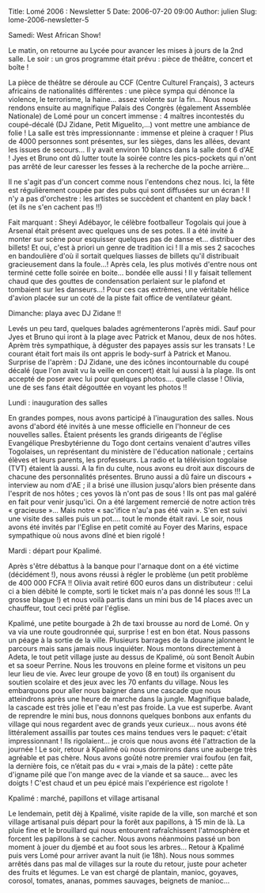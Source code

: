 Title: Lomé 2006 : Newsletter 5
Date: 2006-07-20 09:00
Author: julien
Slug: lome-2006-newsletter-5

Samedi: West African Show!

</p>
Le matin, on retourne au Lycée pour avancer les mises à jours de la 2nd
salle. Le soir : un gros programme était prévu : pièce de théâtre,
concert et boîte !

</p>
La pièce de théâtre se déroule au CCF (Centre Culturel Français), 3
acteurs africains de nationalités différentes : une pièce sympa qui
dénonce la violence, le terrorisme, la haine... assez violente sur la
fin... Nous nous rendons ensuite au magnifique Palais des Congrès
(également Assemblée Nationale) de Lomé pour un concert immense : 4
maîtres incontestés du coupé-décalé (DJ Zidane, Petit Miguelito,...)
vont mettre une ambiance de folie ! La salle est très impressionnante :
immense et pleine à craquer ! Plus de 4000 personnes sont présentes, sur
les sièges, dans les allées, devant les issues de secours... Il y avait
environ 10 blancs dans la salle dont 6 d'AE ! Jyes et Bruno ont dû
lutter toute la soirée contre les pics-pockets qui n'ont pas arrêté de
leur caresser les fesses à la recherche de la poche arrière...

</p>
Il ne s'agit pas d'un concert comme nous l'entendons chez nous. Ici, la
fête est régulièrement coupée par des pubs qui sont diffusées sur un
écran ! Il n'y a pas d'orchestre : les artistes se succèdent et chantent
en play back ! (et ils ne s'en cachent pas !!)

</p>
Fait marquant : Sheyi Adébayor, le célèbre footballeur Togolais qui joue
à Arsenal était présent avec quelques uns de ses potes. Il a été invité
à monter sur scène pour esquisser quelques pas de danse et... distribuer
des billets! Et oui, c'est à priori un genre de tradition ici ! Il a mis
ses 2 sacoches en bandoulière d'où il sortait quelques liasses de
billets qu'il distribuait gracieusement dans la foule...! Après cela,
les plus motivés d'entre nous ont terminé cette folle soirée en boite...
bondée elle aussi ! Il y faisait tellement chaud que des gouttes de
condensation perlaient sur le plafond et tombaient sur les danseurs...!
Pour ces cas extrêmes, une véritable hélice d'avion placée sur un coté
de la piste fait office de ventilateur géant.

</p>
Dimanche: playa avec DJ Zidane !!

</p>
Levés un peu tard, quelques balades agrémenterons l'après midi. Sauf
pour Jyes et Bruno qui iront à la plage avec Patrick et Manou, deux de
nos hôtes. Aprèm très sympathique, à déguster des papayes assis sur les
transats ! Le courant était fort mais ils ont appris le body-surf à
Patrick et Manou. Surprise de l'aprèm : DJ Zidane, une des icônes
incontournable du coupé décalé (que l'on avait vu la veille en concert)
était lui aussi à la plage. Ils ont accepté de poser avec lui pour
quelques photos.... quelle classe ! Olivia, une de ses fans était
dégouttée en voyant les photos !!

</p>
Lundi : inauguration des salles

</p>
En grandes pompes, nous avons participé à l'inauguration des salles.
Nous avons d'abord été invités à une messe officielle en l'honneur de
ces nouvelles salles. Étaient présents les grands dirigeants de l'église
Evangélique Presbytérienne du Togo dont certains venaient d'autres
villes Togolaises, un représentant du ministère de l'éducation nationale
; certains élèves et leurs parents, les professeurs. La radio et la
télévision togolaise (TVT) étaient là aussi. A la fin du culte, nous
avons eu droit aux discours de chacune des personnalités présentes.
Bruno aussi a dû faire un discours + interview au nom d'AE ; il a brisé
une illusion jusqu'alors bien présente dans l'esprit de nos hôtes ; ces
yovos là n'ont pas de sous ! Ils ont pas mal galéré en fait pour venir
jusqu'ici. On a été largement remercié de notre action très « gracieuse
»... Mais notre « sac'ifice n'au'a pas été vain ». S'en est suivi une
visite des salles puis un pot.... tout le monde était ravi. Le soir,
nous avons été invités par l'Eglise en petit comité au Foyer des Marins,
espace sympathique où nous avons dîné et bien rigolé !

</p>
Mardi : départ pour Kpalimé.

</p>
Après s'être débattus à la banque pour l'arnaque dont on a été victime
(décidément !), nous avons réussi à régler le problème (un petit
problème de 400 000 FCFA !! Olivia avait retiré 600 euros dans un
distributeur : celui ci a bien débité le compte, sorti le ticket mais
n'a pas donné les sous !!! La grosse blague !) et nous voilà partis dans
un mini bus de 14 places avec un chauffeur, tout ceci prêté par
l'église.

</p>
Kpalimé, une petite bourgade à 2h de taxi brousse au nord de Lomé. On y
va via une route goudronnée qui, surprise ! est en bon état. Nous
passons un péage à la sortie de la ville. Plusieurs barrages de la
douane jalonnent le parcours mais sans jamais nous inquiéter. Nous
montons directement à Adeta, le tout petit village juste au dessus de
Kpalimé, où sont Benoît Aubin et sa soeur Perrine. Nous les trouvons en
pleine forme et visitons un peu leur lieu de vie. Avec leur groupe de
yovo (8 en tout) ils organisent du soutien scolaire et des jeux avec les
70 enfants du village. Nous les embarquons pour aller nous baigner dans
une cascade que nous atteindrons après une heure de marche dans la
jungle. Magnifique balade, la cascade est très jolie et l'eau n'est pas
froide. La vue est superbe. Avant de reprendre le mini bus, nous donnons
quelques bonbons aux enfants du village qui nous regardent avec de
grands yeux curieux... nous avons été littéralement assaillis par toutes
ces mains tendues vers le paquet: c'était impressionnant ! Ils
rigolaient... je crois que nous avons été l'attraction de la journée !
Le soir, retour à Kpalimé où nous dormirons dans une auberge très
agréable et pas chère. Nous avons goûté notre premier vrai foufou (en
fait, la dernière fois, ce n’était pas du « vrai »,mais de la pâte) :
cette pâte d'igname pilé que l'on mange avec de la viande et sa sauce...
avec les doigts ! C'est chaud et un peu épicé mais l'expérience est
rigolote !

</p>
Kpalimé : marché, papillons et village artisanal

</p>
Le lendemain, petit dèj à Kpalimé, visite rapide de la ville, son marché
et son village artisanal puis départ pour la forêt aux papillons, à 15
min de là. La pluie fine et le brouillard qui nous entourent
rafraîchissent l'atmosphère et forcent les papillons à se cacher. Nous
avons néanmoins passé un bon moment à jouer du djembé et au foot sous
les arbres... Retour à Kpalimé puis vers Lomé pour arriver avant la nuit
(ie 18h). Nous nous sommes arrêtés dans pas mal de villages sur la route
du retour, juste pour acheter des fruits et légumes. Le van est chargé
de plantain, manioc, goyaves, corosol, tomates, ananas, pommes sauvages,
beignets de manioc...

</p>

